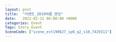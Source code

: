 ```yaml
---
layout: post
title:  "이벤트_2019여름_엔딩"
date:   2021-02-21 06:00:00 +0000
categories: Event
Tags: Story Event
SceneCode: ["scene_evt190627_cp0_q2_s10,7429311"]
---
```

